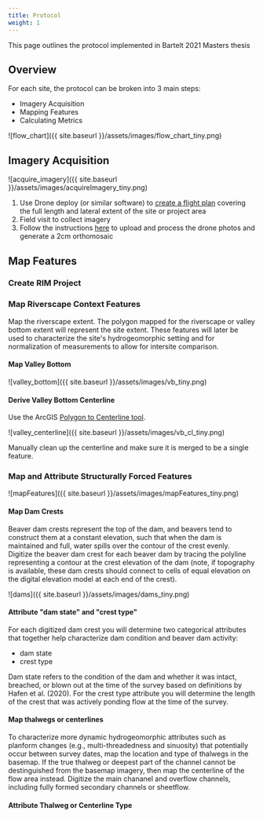 ```yaml
---
title: Protocol
weight: 1
---
```


This page outlines the protocol implemented in Bartelt 2021 Masters thesis

## Overview

For each site, the protocol can be broken into 3 main steps:

- Imagery Acquisition
- Mapping Features
- Calculating Metrics

![flow_chart]({{ site.baseurl }}/assets/images/flow_chart_tiny.png)

## Imagery Acquisition

![acquire_imagery]({{ site.baseurl }}/assets/images/acquireImagery_tiny.png)

1. Use Drone deploy (or similar software) to [create a flight plan](https://support.dronedeploy.com/docs/desktopplanning) covering the full length and lateral extent of the site or project area
2. Field visit to collect imagery
3. Follow the instructions [here](https://www.agisoft.com/pdf/PS_1.3%20-Tutorial%20(BL)%20-%20Orthophoto,%20DEM%20(GCPs).pdf) to upload and process the drone photos and generate a 2cm orthomosaic

## Map Features

### Create RIM Project

### Map Riverscape Context Features

Map the riverscape extent. The polygon mapped for the riverscape or valley bottom extent will represent the site extent. These features will later be used to characterize the site's hydrogeomorphic setting and for normalization of measurements to allow for intersite comparison.

#### Map Valley Bottom

![valley_bottom]({{ site.baseurl }}/assets/images/vb_tiny.png)

#### Derive Valley Bottom Centerline

Use the ArcGIS [Polygon to Centerline tool](https://www.arcgis.com/home/item.html?id=bc642731870740aabf48134f90aa6165).

![valley_centerline]({{ site.baseurl }}/assets/images/vb_cl_tiny.png)

Manually clean up the centerline and make sure it is merged to be a single feature.

### Map and Attribute Structurally Forced Features

![mapFeatures]({{ site.baseurl }}/assets/images/mapFeatures_tiny.png)

#### Map Dam Crests

Beaver dam crests represent the top of the dam, and beavers tend to construct them at a constant elevation, such that when the dam is maintained and full, water spills over the contour of the crest evenly. Digitize the beaver dam crest for each beaver dam by tracing the polyline representing a contour at the crest elevation of the dam (note, if topography is available, these dam crests should connect to cells of equal elevation on the digital elevation model at each end of the crest).

![dams]({{ site.baseurl }}/assets/images/dams_tiny.png)

#### Attribute "dam state" and "crest type"

For each digitized dam crest you will determine two categorical attributes that together help characterize dam condition and beaver dam activity:

- dam state
- crest type

Dam state refers to the condition of the dam and whether it was intact, breached, or blown out at the time of the survey based on definitions by Hafen et al. (2020). For the crest type attribute you will determine the length of the crest that was actively ponding flow at the time of the survey.

#### Map thalwegs or centerlines
To characterize more dynamic hydrogeomorphic attributes such as planform changes (e.g., multi-threadedness and sinuosity) that potentially occur between survey dates, map the location and type of thalwegs in the basemap. If the true thalweg or deepest part of the channel cannot be destinguished from the basemap imagery, then map the centerline of the flow area instead. Digitize the main chananel and overflow channels, including fully formed secondary channels or sheetflow.

#### Attribute Thalweg or Centerline Type
